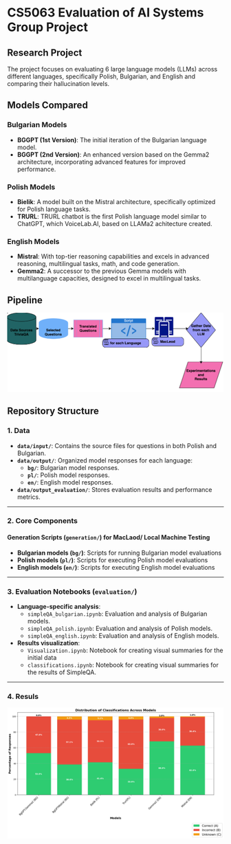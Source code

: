 # CS5063 Evaluation of AI Systems Group Project 
## Research Project
The project focuses on evaluating 6 large language models (LLMs) across different languages, specifically Polish, Bulgarian, and English and comparing their hallucination levels.
## Models Compared
### Bulgarian Models
- **BGGPT (1st Version)**: The initial iteration of the Bulgarian language model.
- **BGGPT (2nd Version)**: An enhanced version based on the Gemma2 architecture, incorporating advanced features for improved performance.

### Polish Models
- **Bielik**: A model built on the Mistral architecture, specifically optimized for Polish language tasks.
- **TRURL**: TRURL chatbot is the first Polish language model similar to ChatGPT, which VoiceLab.AI, based on LLAMa2 achitecture created.

### English Models
- **Mistral**: With top-tier reasoning capabilities and excels in advanced reasoning, multilingual tasks, math, and code generation. 
- **Gemma2**: A successor to the previous Gemma models with multilanguage capacities, designed to excel in multilingual tasks.

## Pipeline 
![Pipeline Diagram](https://github.com/margaritaradeva/GroupPr/blob/main/data/figures/pipeline.png)
## Repository Structure

### 1. Data
- **`data/input/`**: Contains the source files for questions in both Polish and Bulgarian.
- **`data/output/`**: Organized model responses for each language:
  - **`bg/`**: Bulgarian model responses.
  - **`pl/`**: Polish model responses.
  - **`en/`**: English model responses.
- **`data/output_evaluation/`**: Stores evaluation results and performance metrics.

---

### 2. Core Components

#### Generation Scripts (`generation/`) for MacLaod/ Local Machine Testing 
- **Bulgarian models (`bg/`)**: Scripts for running Bulgarian model evaluations
- **Polish models (`pl/`)**: Scripts for executing Polish model evaluations  
- **English models (`en/`)**: Scripts for executing English model evaluations  

---

### 3. Evaluation Notebooks (`evaluation/`)
- **Language-specific analysis**:
  - `simpleQA_bulgarian.ipynb`: Evaluation and analysis of Bulgarian models.
  - `simpleQA_polish.ipynb`: Evaluation and analysis of Polish models.
  - `simpleQA_english.ipynb`: Evaluation and analysis of English models.
- **Results visualization**:
  - `Visualization.ipynb`: Notebook for creating visual summaries for the initial data
  - `classifications.ipynb`: Notebook for creating visual summaries for the results of SimpleQA.

---
### 4. Resuls 
![Results](https://github.com/margaritaradeva/GroupPr/blob/main/plots/results.png)
